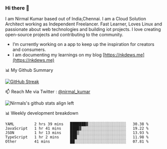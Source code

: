 ### Hi there 👋

 I am Nirmal Kumar based out of India,Chennai. I am a Cloud Solution Architect working as Independent Freelancer. Fast Learner, Loves Linux and passionate about web technologies and building iot projects. I love creating open-source projects and contributing to the community.

- I’m currently working on a app to keep up the inspiration for creators and consumers.
- I am documenting my learnings on my blog [https://nkdews.me](https://nkdews.me)


📊 My Github Summary

[![GitHub Streak](https://github-readme-streak-stats.herokuapp.com?user=nk-gears&theme=dark&hide_border=true&date_format=M%20j%5B%2C%20Y%5D)](https://git.io/streak-stats)


📫 Reach Me via  Twitter : [@nirmal_kumar](https://twitter.com/nirmal_kumar)

![Nirmals's github stats align left](https://github-readme-stats.vercel.app/api?username=nk-gears&show_icons=true)


📊 Weekly development breakdown

<!--START_SECTION:waka-->
```text
YAML         2 hrs 39 mins   ███████▓░░░░░░░░░░░░░░░░░   30.38 % 
JavaScript   1 hr 41 mins    ████▓░░░░░░░░░░░░░░░░░░░░   19.22 % 
JSON         1 hr 13 mins    ███▒░░░░░░░░░░░░░░░░░░░░░   13.93 % 
TypeScript   1 hr 2 mins     ███░░░░░░░░░░░░░░░░░░░░░░   11.98 % 
Other        41 mins         ██░░░░░░░░░░░░░░░░░░░░░░░   07.81 % 
```
<!--END_SECTION:waka-->


